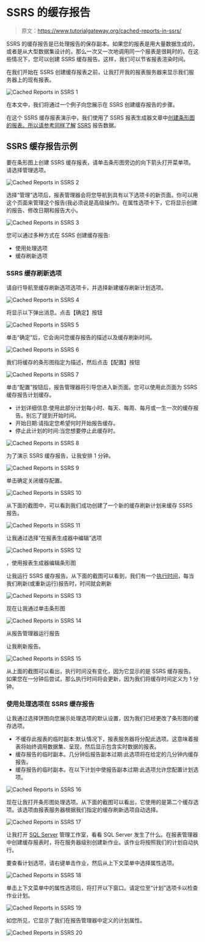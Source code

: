 # SSRS 的缓存报告

> 原文：<https://www.tutorialgateway.org/cached-reports-in-ssrs/>

SSRS 的缓存报告是已处理报告的保存副本。如果您的报表是用大量数据生成的，或者是从大型数据集设计的，那么一次又一次地调用同一个报表是很耗时的。在这些情况下，您可以创建 SSRS 缓存报告。这样，我们可以节省报表渲染时间。

在我们开始在 SSRS 创建缓存报表之前，让我打开我的报表服务器来显示我们服务器上的现有报表。

![Cached Reports in SSRS 1](img/9bb723323b0a42ed0303ee7769a6a7dd.png)

在本文中，我们将通过一个例子向您展示在 SSRS 创建缓存报告的步骤。

在这个 SSRS 缓存报表演示中，我们使用了 SSRS 报表生成器文章中[创建条形图的报表。所以请参考同样了解](https://www.tutorialgateway.org/create-bar-chart-in-ssrs-report-builder/) [SSRS](https://www.tutorialgateway.org/ssrs/) 报告数据。

## SSRS 缓存报告示例

要在条形图上创建 SSRS 缓存报表，请单击条形图旁边的向下箭头打开菜单项。请选择管理选项。

![Cached Reports in SSRS 2](img/b9c0c22f170242fa9d34195cf751e083.png)

选择“管理”选项后，报表管理器会将您导航到具有以下选项卡的新页面。你可以用这个页面来管理这个报告(我必须说是高级操作)。在属性选项卡下，它将显示创建的报告、修改日期和报告大小。

![Cached Reports in SSRS 3](img/794d56cbffa2ff05f3ea655908f81041.png)

您可以通过多种方式在 SSRS 创建缓存报告:

*   使用处理选项
*   缓存刷新选项

### SSRS 缓存刷新选项

请自行导航至缓存刷新选项选项卡，并选择新建缓存刷新计划选项。

![Cached Reports in SSRS 4](img/39513f8b0faa0dd1a512ff708613829a.png)

将显示以下弹出消息。点击【确定】按钮

![Cached Reports in SSRS 5](img/15e6813256cf71c47ae534522b2ae367.png)

单击“确定”后，它会询问您缓存报告的描述以及缓存刷新时间。

![Cached Reports in SSRS 6](img/f8bdd8b5a2737cded6ec9e14b5185fa9.png)

我们将缓存的条形图指定为描述，然后点击【配置】按钮

![Cached Reports in SSRS 7](img/7962525ae8b1267183ec75ae11ee905b.png)

单击“配置”按钮后，报告管理器将引导您进入新页面。您可以使用此页面为 SSRS 缓存报告计划缓存。

*   计划详细信息:使用此部分计划每小时、每天、每周、每月或一生一次的缓存报告。别忘了提到开始时间。
*   开始日期:请指定您希望何时开始报告缓存。
*   停止此计划的时间:当您想要停止此缓存时。

![Cached Reports in SSRS 8](img/6514493d7846c1288e4b95d93d4d341e.png)

为了演示 SSRS 缓存报告，让我安排 1 分钟。

![Cached Reports in SSRS 9](img/80d8a09da118d312256e2c81bfc646ea.png)

单击确定关闭缓存配置。

![Cached Reports in SSRS 10](img/97b93531075729a47df44773caf59d7b.png)

从下面的截图中，可以看到我们成功创建了一个新的缓存刷新计划来缓存 SSRS 报告。

![Cached Reports in SSRS 11](img/cfab7c285fd79923d0ee5056b7aa1dbe.png)

让我通过选择“在报表生成器中编辑”选项

![Cached Reports in SSRS 12](img/bf28ca92b2a0a6e27257c476a3a3f337.png)

，使用报表生成器编辑条形图

让我运行 SSRS 缓存报告。从下面的截图可以看到，我们有一个[执行时间](https://www.tutorialgateway.org/global-references-in-ssrs/)，每当我们刷新(或重新运行)报告时，时间就会刷新

![Cached Reports in SSRS 13](img/006999a9b17f51db46a1a3cf4adcecac.png)

现在让我通过单击条形图

![Cached Reports in SSRS 14](img/ebe479208df78c01562987c9129b5650.png)

从报告管理器运行报告

让我刷新报告。

![Cached Reports in SSRS 15](img/bfd6a8909d346f0d86efc8baee69f608.png)

从上面的截图可以看出，执行时间没有变化，因为它显示的是 SSRS 缓存报告。如果您在一分钟后尝试，那么执行时间将会更新，因为我们将缓存时间定义为 1 分钟。

### 使用处理选项在 SSRS 缓存报告

让我通过选择饼图向您展示处理选项的默认设置，因为我们已经更改了条形图的缓存选项。

*   不缓存此报表的临时副本:默认情况下，报表服务器将分配此选项。这意味着报表将始终调用数据集、呈现，然后显示包含实时数据的报表。
*   缓存报告的临时副本。几分钟后报告副本过期:此选项将在给定的几分钟内缓存报告。
*   缓存报告的临时副本。在以下计划中使报告副本过期:此选项允许您配置计划选项。

![Cached Reports in SSRS 16](img/37c31240d890bf2b6a15ba2f7f6c86c7.png)

现在让我打开条形图处理选项。从下面的截图可以看出，它使用的是第二个缓存选项。该选项由报表服务器根据我们指定的缓存刷新选项自动选择。

![Cached Reports in SSRS 17](img/3dd99cc690415c47bdbf877034d1cc83.png)

让我打开 [SQL Server](https://www.tutorialgateway.org/sql/) 管理工作室，看看 SQL Server 发生了什么。在报表管理器中创建缓存报表时，将在服务器级别创建新作业。该作业将按照我们的计划自动执行。

要查看计划选项，请右键单击作业，然后从上下文菜单中选择属性选项。

![Cached Reports in SSRS 18](img/930b2d5b271da3d2be231aec994795ff.png)

单击上下文菜单中的属性选项后，将打开以下窗口。请定位至“计划”选项卡以检查作业计划。

![Cached Reports in SSRS 19](img/07447c528a6d573291bedb583976cd34.png)

如您所见，它显示了我们在报告管理器中定义的计划属性。

![Cached Reports in SSRS 20](img/fbe27c043e37a399b1a4276c191c19fb.png)